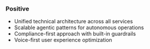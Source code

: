 ### Positive

- Unified technical architecture across all services
- Scalable agentic patterns for autonomous operations
- Compliance-first approach with built-in guardrails
- Voice-first user experience optimization
